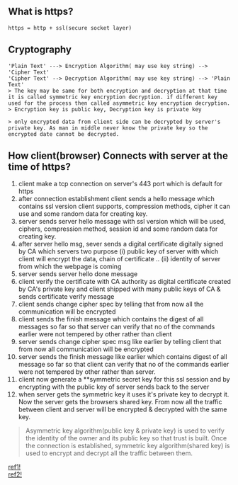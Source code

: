 ## What is https?
    https = http + ssl(secure socket layer)
## Cryptography
    'Plain Text' ---> Encryption Algorithm( may use key string) --> 'Cipher Text'
    'Cipher Text' --> Decryption Algorithm( may use key string) --> 'Plain Text'
    > The key may be same for both encryption and decryption at that time it is called symmetric key encryption decryption. if different key used for the process then called asymmetric key encryption decryption.
    > Encryption key is public key, Decryption key is private key

    > only encrypted data from client side can be decrypted by server's private key. As man in middle never know the private key so the encrypted date cannot be decrypted. 
## How client(browser) Connects with server at the time of https? 
 1. client make a tcp connection on server's 443 port which is default for https 
 2. after connection establishment client sends a hello message which contains ssl version client supports, compression methods, cipher it can use and some random data for creating key. 
 3. server sends server hello message with ssl version which will be used, ciphers, compression method, session id and some random data for creating key. 
 4. after server hello msg, sever sends a digital certificate digitally signed by CA which servers two purpose (i) public key of server with which client will encrypt the data, chain of certificate ..  (ii) identity of server from which the webpage is coming
 5. server sends server hello done message
 6. client verify the certificate with CA authority as digital certificate created by CA's private key and client shipped with many public keys of CA & sends certificate verify message
 7. client sends change cipher spec by telling that from now all the communication will be encrypted
 8. client sends the finish message which contains the digest of all messages so far so that server can verify that no of the commands earlier were not tempered by other rather than client
 9. server sends change cipher spec msg like earlier by telling client that from now all communication will be encrypted 
 10.  server sends the finish message like earlier which contains digest of all message so far so that client can verify that no of the commands earlier were not tempered by other rather than server. 
 11.  client now generate a **symmetric secret key for this ssl session and by encrypting with the public key of server sends back to the server
 12.  when server gets the symmetric key it uses it's private key to decrypt it. Now the server gets the browsers shared key. From now all the traffic between client and server will be encrypted & decrypted with the same key.

> Asymmetric key algorithm(public key & private key) is used to verify the identity of the owner and its public key so that trust is built. Once the connection is established, symmetric key algorithm(shared key) is used to encrypt and decrypt all the traffic between them.

[ref1!](https://www.youtube.com/watch?v=JCvPnwpWVUQ)  
[ref2!](https://www.youtube.com/watch?v=33VYnE7Bzpk)